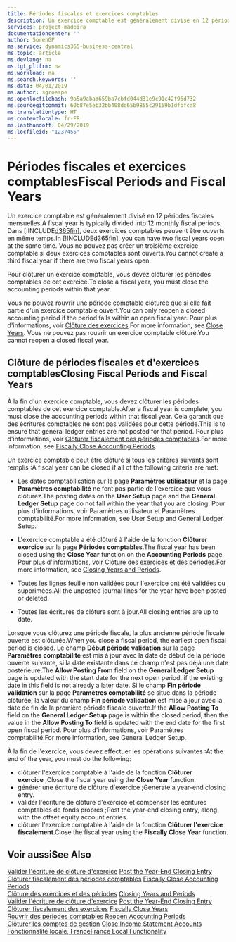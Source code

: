 ```yaml
---
title: Périodes fiscales et exercices comptables
description: Un exercice comptable est généralement divisé en 12 périodes fiscales mensuelles. Dans Business Central, deux exercices comptables peuvent être ouverts en même temps.
services: project-madeira
documentationcenter: ''
author: SorenGP
ms.service: dynamics365-business-central
ms.topic: article
ms.devlang: na
ms.tgt_pltfrm: na
ms.workload: na
ms.search.keywords: ''
ms.date: 04/01/2019
ms.author: sgroespe
ms.openlocfilehash: 9a5a9abad659ba7cbfd044d31e9c91c42f96d732
ms.sourcegitcommit: 60b87e5eb32bb408dd65b9855c29159b1dfbfca8
ms.translationtype: HT
ms.contentlocale: fr-FR
ms.lasthandoff: 04/29/2019
ms.locfileid: "1237455"
---
```

# <a name="fiscal-periods-and-fiscal-years"></a><span data-ttu-id="65c13-104">Périodes fiscales et exercices comptables</span><span class="sxs-lookup"><span data-stu-id="65c13-104">Fiscal Periods and Fiscal Years</span></span>
<span data-ttu-id="65c13-105">Un exercice comptable est généralement divisé en 12 périodes fiscales mensuelles.</span><span class="sxs-lookup"><span data-stu-id="65c13-105">A fiscal year is typically divided into 12 monthly fiscal periods.</span></span> <span data-ttu-id="65c13-106">Dans [!INCLUDE[d365fin](../../includes/d365fin_md.md)], deux exercices comptables peuvent être ouverts en même temps.</span><span class="sxs-lookup"><span data-stu-id="65c13-106">In [!INCLUDE[d365fin](../../includes/d365fin_md.md)], you can have two fiscal years open at the same time.</span></span> <span data-ttu-id="65c13-107">Vous ne pouvez pas créer un troisième exercice comptable si deux exercices comptables sont ouverts.</span><span class="sxs-lookup"><span data-stu-id="65c13-107">You cannot create a third fiscal year if there are two fiscal years open.</span></span>  

<span data-ttu-id="65c13-108">Pour clôturer un exercice comptable, vous devez clôturer les périodes comptables de cet exercice.</span><span class="sxs-lookup"><span data-stu-id="65c13-108">To close a fiscal year, you must close the accounting periods within that year.</span></span>  

<span data-ttu-id="65c13-109">Vous ne pouvez rouvrir une période comptable clôturée que si elle fait partie d'un exercice comptable ouvert.</span><span class="sxs-lookup"><span data-stu-id="65c13-109">You can only reopen a closed accounting period if the period falls within an open fiscal year.</span></span> <span data-ttu-id="65c13-110">Pour plus d'informations, voir [Clôture des exercices](how-to-close-years.md).</span><span class="sxs-lookup"><span data-stu-id="65c13-110">For more information, see [Close Years](how-to-close-years.md).</span></span> <span data-ttu-id="65c13-111">Vous ne pouvez pas rouvrir un exercice comptable clôturé.</span><span class="sxs-lookup"><span data-stu-id="65c13-111">You cannot reopen a closed fiscal year.</span></span>  

## <a name="closing-fiscal-periods-and-fiscal-years"></a><span data-ttu-id="65c13-112">Clôture de périodes fiscales et d'exercices comptables</span><span class="sxs-lookup"><span data-stu-id="65c13-112">Closing Fiscal Periods and Fiscal Years</span></span>  
<span data-ttu-id="65c13-113">À la fin d'un exercice comptable, vous devez clôturer les périodes comptables de cet exercice comptable.</span><span class="sxs-lookup"><span data-stu-id="65c13-113">After a fiscal year is complete, you must close the accounting periods within that fiscal year.</span></span> <span data-ttu-id="65c13-114">Cela garantit que des écritures comptables ne sont pas validées pour cette période.</span><span class="sxs-lookup"><span data-stu-id="65c13-114">This is to ensure that general ledger entries are not posted for that period.</span></span> <span data-ttu-id="65c13-115">Pour plus d'informations, voir [Clôturer fiscalement des périodes comptables](how-to-fiscally-close-years.md).</span><span class="sxs-lookup"><span data-stu-id="65c13-115">For more information, see [Fiscally Close Accounting Periods](how-to-fiscally-close-years.md).</span></span>  

<span data-ttu-id="65c13-116">Un exercice comptable peut être clôturé si tous les critères suivants sont remplis :</span><span class="sxs-lookup"><span data-stu-id="65c13-116">A fiscal year can be closed if all of the following criteria are met:</span></span>  

- <span data-ttu-id="65c13-117">Les dates comptabilisation sur la page **Paramètres utilisateur** et la page **Paramètres comptabilité** ne font pas partie de l'exercice que vous clôturez.</span><span class="sxs-lookup"><span data-stu-id="65c13-117">The posting dates on the **User Setup** page and the **General Ledger Setup** page do not fall within the year that you are closing.</span></span> <span data-ttu-id="65c13-118">Pour plus d'informations, voir Paramètres utilisateur et Paramètres comptabilité.</span><span class="sxs-lookup"><span data-stu-id="65c13-118">For more information, see User Setup and General Ledger Setup.</span></span>  

- <span data-ttu-id="65c13-119">L'exercice comptable a été clôturé à l'aide de la fonction **Clôturer exercice** sur la page **Périodes comptables**.</span><span class="sxs-lookup"><span data-stu-id="65c13-119">The fiscal year has been closed using the **Close Year** function on the **Accounting Periods** page.</span></span> <span data-ttu-id="65c13-120">Pour plus d'informations, voir [Clôture des exercices et des périodes](../../year-close-years-periods.md).</span><span class="sxs-lookup"><span data-stu-id="65c13-120">For more information, see [Closing Years and Periods](../../year-close-years-periods.md).</span></span>  

- <span data-ttu-id="65c13-121">Toutes les lignes feuille non validées pour l'exercice ont été validées ou supprimées.</span><span class="sxs-lookup"><span data-stu-id="65c13-121">All the unposted journal lines for the year have been posted or deleted.</span></span>  

- <span data-ttu-id="65c13-122">Toutes les écritures de clôture sont à jour.</span><span class="sxs-lookup"><span data-stu-id="65c13-122">All closing entries are up to date.</span></span>  

<span data-ttu-id="65c13-123">Lorsque vous clôturez une période fiscale, la plus ancienne période fiscale ouverte est clôturée.</span><span class="sxs-lookup"><span data-stu-id="65c13-123">When you close a fiscal period, the earliest open fiscal period is closed.</span></span> <span data-ttu-id="65c13-124">Le champ **Début période validation** sur la page **Paramètres comptabilité** est mis à jour avec la date de début de la période ouverte suivante, si la date existante dans ce champ n'est pas déjà une date postérieure.</span><span class="sxs-lookup"><span data-stu-id="65c13-124">The **Allow Posting From** field on the **General Ledger Setup** page is updated with the start date for the next open period, if the existing date in this field is not already a later date.</span></span> <span data-ttu-id="65c13-125">Si le champ **Fin période validation** sur la page **Paramètres comptabilité** se situe dans la période clôturée, la valeur du champ **Fin période validation** est mise à jour avec la date de fin de la première période fiscale ouverte.</span><span class="sxs-lookup"><span data-stu-id="65c13-125">If the **Allow Posting To** field on the **General Ledger Setup** page is within the closed period, then the value in the **Allow Posting To** field is updated with the end date for the first open fiscal period.</span></span> <span data-ttu-id="65c13-126">Pour plus d'informations, voir Paramètres comptabilité.</span><span class="sxs-lookup"><span data-stu-id="65c13-126">For more information, see General Ledger Setup.</span></span>  

<span data-ttu-id="65c13-127">À la fin de l'exercice, vous devez effectuer les opérations suivantes :</span><span class="sxs-lookup"><span data-stu-id="65c13-127">At the end of the year, you must do the following:</span></span>  

- <span data-ttu-id="65c13-128">clôturer l'exercice comptable à l'aide de la fonction **Clôturer exercice** ;</span><span class="sxs-lookup"><span data-stu-id="65c13-128">Close the fiscal year using the **Close Year** function.</span></span>  
- <span data-ttu-id="65c13-129">générer une écriture de clôture d'exercice ;</span><span class="sxs-lookup"><span data-stu-id="65c13-129">Generate a year-end closing entry.</span></span>  
- <span data-ttu-id="65c13-130">valider l'écriture de clôture d'exercice et compenser les écritures comptables de fonds propres ;</span><span class="sxs-lookup"><span data-stu-id="65c13-130">Post the year-end closing entry, along with the offset equity account entries.</span></span>  
- <span data-ttu-id="65c13-131">clôturer l'exercice comptable à l'aide de la fonction **Clôturer l'exercice fiscalement**.</span><span class="sxs-lookup"><span data-stu-id="65c13-131">Close the fiscal year using the **Fiscally Close Year** function.</span></span>  

## <a name="see-also"></a><span data-ttu-id="65c13-132">Voir aussi</span><span class="sxs-lookup"><span data-stu-id="65c13-132">See Also</span></span>  
 <span data-ttu-id="65c13-133">[Valider l'écriture de clôture d'exercice](how-to-post-the-year-end-closing-entry.md) </span><span class="sxs-lookup"><span data-stu-id="65c13-133">[Post the Year-End Closing Entry](how-to-post-the-year-end-closing-entry.md) </span></span>  
 <span data-ttu-id="65c13-134">[Clôturer fiscalement des périodes comptables](how-to-fiscally-close-accounting-periods.md) </span><span class="sxs-lookup"><span data-stu-id="65c13-134">[Fiscally Close Accounting Periods](how-to-fiscally-close-accounting-periods.md) </span></span>  
 <span data-ttu-id="65c13-135">[Clôture des exercices et des périodes](../../year-close-years-periods.md) </span><span class="sxs-lookup"><span data-stu-id="65c13-135">[Closing Years and Periods](../../year-close-years-periods.md) </span></span>  
 <span data-ttu-id="65c13-136">[Valider l'écriture de clôture d'exercice](how-to-post-the-year-end-closing-entry.md) </span><span class="sxs-lookup"><span data-stu-id="65c13-136">[Post the Year-End Closing Entry](how-to-post-the-year-end-closing-entry.md) </span></span>  
 <span data-ttu-id="65c13-137">[Clôturer fiscalement des exercices](how-to-fiscally-close-years.md) </span><span class="sxs-lookup"><span data-stu-id="65c13-137">[Fiscally Close Years](how-to-fiscally-close-years.md) </span></span>  
 <span data-ttu-id="65c13-138">[Rouvrir des périodes comptables](how-to-reopen-accounting-periods.md) </span><span class="sxs-lookup"><span data-stu-id="65c13-138">[Reopen Accounting Periods](how-to-reopen-accounting-periods.md) </span></span>  
 <span data-ttu-id="65c13-139">[Clôturer les comptes de gestion](how-to-close-income-statement-accounts.md) </span><span class="sxs-lookup"><span data-stu-id="65c13-139">[Close Income Statement Accounts](how-to-close-income-statement-accounts.md) </span></span>  
 [<span data-ttu-id="65c13-140">Fonctionnalité locale, France</span><span class="sxs-lookup"><span data-stu-id="65c13-140">France Local Functionality</span></span>](france-local-functionality.md)
